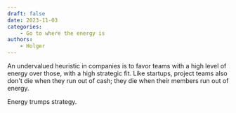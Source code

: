```yaml
---
draft: false
date: 2023-11-03
categories:
    - Go to where the energy is
authors:
    - Holger
---
```


An undervalued heuristic in companies is to favor teams with a high level of energy over those, with a high strategic fit. Like startups, project teams also don't die when they run out of cash; they die when their members run out of energy.

Energy trumps strategy.
